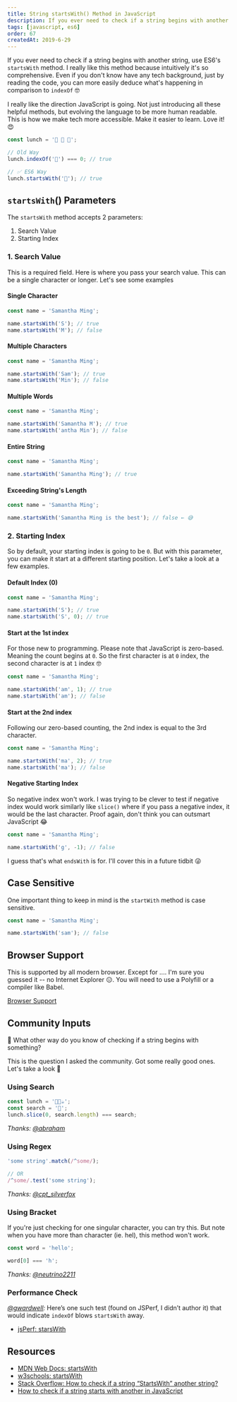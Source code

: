 ```yaml
---
title: String startsWith() Method in JavaScript
description: If you ever need to check if a string begins with another string in JavaScript, use ES6's startsWith method.
tags: [javascript, es6]
order: 67
createdAt: 2019-6-29
---
```


If you ever need to check if a string begins with another string, use ES6's `startsWith` method. I really like this method because intuitively it's so comprehensive. Even if you don't know have any tech background, just by reading the code, you can more easily deduce what's happening in comparison to `indexOf` 🤓

I really like the direction JavaScript is going. Not just introducing all these helpful methods, but evolving the language to be more human readable. This is how we make tech more accessible. Make it easier to learn. Love it! 😍

```javascript
const lunch = '🥗 🥪 🍮';

// Old Way
lunch.indexOf('🥗') === 0; // true

// ✅ ES6 Way
lunch.startsWith('🥗'); // true
```

<markdown-toc></markdown-toc>

## `startsWith`() Parameters

The `startsWith` method accepts 2 parameters:

1. Search Value
2. Starting Index

### 1. Search Value

This is a required field. Here is where you pass your search value. This can be a single character or longer. Let's see some examples

#### Single Character

```javascript
const name = 'Samantha Ming';

name.startsWith('S'); // true
name.startsWith('M'); // false
```

#### Multiple Characters

```javascript
const name = 'Samantha Ming';

name.startsWith('Sam'); // true
name.startsWith('Min'); // false
```

#### Multiple Words

```javascript
const name = 'Samantha Ming';

name.startsWith('Samantha M'); // true
name.startsWith('antha Min'); // false
```

#### Entire String

```javascript
const name = 'Samantha Ming';

name.startsWith('Samantha Ming'); // true
```

#### Exceeding String's Length

```javascript
const name = 'Samantha Ming';

name.startsWith('Samantha Ming is the best'); // false ← 😅
```

### 2. Starting Index

So by default, your starting index is going to be `0`. But with this parameter, you can make it start at a different starting position. Let's take a look at a few examples.

#### Default Index (0)

```javascript
const name = 'Samantha Ming';

name.startsWith('S'); // true
name.startsWith('S', 0); // true
```

#### Start at the 1st index

For those new to programming. Please note that JavaScript is zero-based. Meaning the count begins at `0`. So the first character is at `0` index, the second character is at `1` index 🤓

```javascript
const name = 'Samantha Ming';

name.startsWith('am', 1); // true
name.startsWith('am'); // false
```

#### Start at the 2nd index

Following our zero-based counting, the 2nd index is equal to the 3rd character.

```javascript
const name = 'Samantha Ming';

name.startsWith('ma', 2); // true
name.startsWith('ma'); // false
```

#### Negative Starting Index

So negative index won't work. I was trying to be clever to test if negative index would work similarly like `slice()` where if you pass a negative index, it would be the last character. Proof again, don't think you can outsmart JavaScript 😂

```javascript
const name = 'Samantha Ming';

name.startsWith('g', -1); // false
```

I guess that's what `endsWith` is for. I'll cover this in a future tidbit 😜

## Case Sensitive

One important thing to keep in mind is the `startWith` method is case sensitive.

```javascript
const name = 'Samantha Ming';

name.startsWith('sam'); // false
```

## Browser Support

This is supported by all modern browser. Except for .... I'm sure you guessed it -- no Internet Explorer 😑. You will need to use a Polyfill or a compiler like Babel.

[Browser Support](https://developer.mozilla.org/en-US/docs/Web/JavaScript/Reference/Global_Objects/String/startsWith#Browser_compatibility)

## Community Inputs

💬 What other way do you know of checking if a string begins with something?

This is the question I asked the community. Got some really good ones. Let's take a look 👀

### Using Search

```javascript
const lunch = '🥗🥪☕️';
const search = '🥗';
lunch.slice(0, search.length) === search;
```

_Thanks: [@abraham](https://twitter.com/abraham/status/1145064091674914816)_

### Using Regex

```javascript
'some string'.match(/^some/);

// OR
/^some/.test('some string');
```

_Thanks: [@cpt_silverfox](https://twitter.com/cpt_silverfox/status/1145056609824956416)_

### Using Bracket

If you're just checking for one singular character, you can try this. But note when you have more than character (ie. hel), this method won't work.

```javascript
const word = 'hello';

word[0] === 'h';
```

_Thanks: [@neutrino2211](https://twitter.com/neutrino2211/status/1145122176435142656)_

### Performance Check

_[@gwardwell](https://twitter.com/gwardwell/status/1145434844362620929):_ Here’s one such test (found on JSPerf, I didn’t author it) that would indicate `indexOf` blows `startsWith` away.

- [jsPerf: starsWith](https://jsperf.com/string-startswith/62)

## Resources

- [MDN Web Docs: startsWith](https://developer.mozilla.org/en-US/docs/Web/JavaScript/Reference/Global_Objects/String/startsWith)
- [w3schools: startsWith](https://www.w3schools.com/jsref/jsref_startswith.asp)
- [Stack Overflow: How to check if a string “StartsWith” another string?](https://stackoverflow.com/questions/646628/how-to-check-if-a-string-startswith-another-string)
- [How to check if a string starts with another in JavaScript](https://flaviocopes.com/how-to-check-string-starts-with/)
